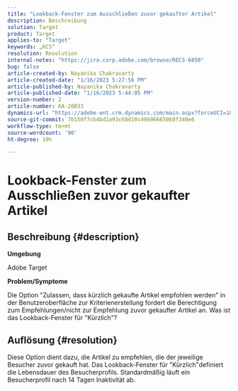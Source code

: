 ```yaml
---
title: "Lookback-Fenster zum Ausschließen zuvor gekaufter Artikel"
description: Beschreibung
solution: Target
product: Target
applies-to: "Target"
keywords: „KCS“
resolution: Resolution
internal-notes: "https://jira.corp.adobe.com/browse/RECS-6850"
bug: false
article-created-by: Nayanika Chakravarty
article-created-date: "1/16/2023 5:27:56 PM"
article-published-by: Nayanika Chakravarty
article-published-date: "1/16/2023 5:44:05 PM"
version-number: 2
article-number: KA-20033
dynamics-url: "https://adobe-ent.crm.dynamics.com/main.aspx?forceUCI=1&pagetype=entityrecord&etn=knowledgearticle&id=95df8119-c395-ed11-aad1-6045bd006149"
source-git-commit: 7b150f7cb4bd1a93c68d10c49b96665060f340e6
workflow-type: tm+mt
source-wordcount: '90'
ht-degree: 10%

---
```


# Lookback-Fenster zum Ausschließen zuvor gekaufter Artikel

## Beschreibung {#description}


<b>Umgebung</b>

Adobe Target

<b>Problem/Symptome</b>

Die Option &quot;Zulassen, dass kürzlich gekaufte Artikel empfohlen werden&quot; in der Benutzeroberfläche zur Kriterienerstellung fordert die Berechtigung zum Empfehlungen/nicht zur Empfehlung zuvor gekaufter Artikel an. Was ist das Lookback-Fenster für &quot;Kürzlich&quot;?


## Auflösung {#resolution}


Diese Option dient dazu, die Artikel zu empfehlen, die der jeweilige Besucher zuvor gekauft hat. Das Lookback-Fenster für &quot;Kürzlich&quot;definiert die Lebensdauer des Besucherprofils. Standardmäßig läuft ein Besucherprofil nach 14 Tagen Inaktivität ab.

